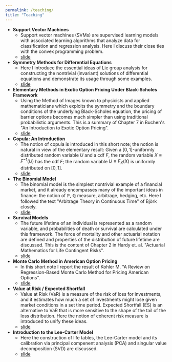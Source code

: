 ```yaml
---
permalink: /teaching/
title: "Teaching"
---
```


- **Support Vector Machines**
  - Support vector machines (SVMs) are supervised learning models with associated learning algorithms that analyze data for classification and regression analysis. Here I discuss their close ties with the convex programming problem.
  - [slide](/files/pdf/teaching/svm.pdf)
- **Symmetry Methods for Differential Equations**
  - Here I introduce the essential ideas of Lie group analysis for constructing the nontrivial (invariant) solutions of differential equations and demonstrate its usage through some examples.
  - [slide](/files/pdf/teaching/lie.pdf)
- **Elementary Methods in Exotic Option Pricing Under Black-Scholes Framework**
  - Using the Method of Images known to physicists and applied mathematicians which exploits the symmetry and the boundary conditions of the underlying Black-Scholes equation, the pricing of barrier options becomes much simpler than using traditional probabilistic arguments. This is a summary of Chapter 7 in Buchen's "An Introduction to Exotic Option Pricing". 
  - [slide](/files/pdf/teaching/buchen.pdf)
- **Copula: An Introduction**
  - The notion of copula is introduced in this short note; the notion is natural in view of the elementary result: Given a $[0,1]$-uniformly distributed random variable $U$ and a cdf $F$, the random variable $X\equiv F^{-1}(U)$ has the cdf $F$; the random variable $U\equiv F_X(X)$ is uniformly distributed on $[0, 1]$.
  - [slide](/files/pdf/teaching/copula.pdf)
- **The Binomial Model**
  - The binomial model is the simplest nontrivial example of a financial market, and it already encompasses many of the important ideas in finance: the notion of $\mathbb{P}$, $\mathbb{Q}$ measure, arbitrage, hedging, etc. Here I followed the text "Arbitrage Theory in Continuous Time" of Björk closely. 
  - [slide](/files/pdf/teaching/binomial.pdf)
- **Survival Models** 
  - The future lifetime of an individual is represented as a random variable, and probabilities of death or survival are calculated under this framework. The force of mortality and other actuarial notation are defined and properties of the distribution of future lifetime are discussed. This is the content of Chapter 2 in Hardy et. al. "Actuarial Mathematics for Life Contingent Risks".
  - [slide](/files/pdf/teaching/hardy_ch2.pdf)
- **Monte Carlo Method in American Option Pricing**
  - In this short note I report the result of Kohler M. "A Review on Regression-Based Monte Carlo Method for Pricing American Options".  
  - [slide](/files/pdf/teaching/american_regression.pdf)
- **Value at Risk / Expected Shortfall**
  - Value at Risk (VaR) is a measure of the risk of loss for investments, and it estimates how much a set of investments might lose given market conditions in a set time period. Expected Shortfall (ES) is an alternative to VaR that is more sensitive to the shape of the tail of the loss distribution. Here the notion of coherent risk measure is introduced to unify these ideas. 
  - [slide](/files/pdf/teaching/var.pdf)
- **Introduction to the Lee-Carter Model** 
  - Here the construction of life tables, the Lee-Carter model and its calibration via principal compenent analysis (PCA) and singular value decomposition (SVD) are discussed. 
  - [slide](/files/pdf/teaching/lee_carter.pdf)
